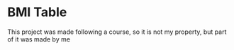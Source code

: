# BMI Table
 This project was made following a course, so it is not my property, but part of it was made by me
